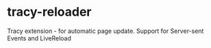 # tracy-reloader
Tracy extension - for automatic page update. Support for Server-sent Events and LiveReload
